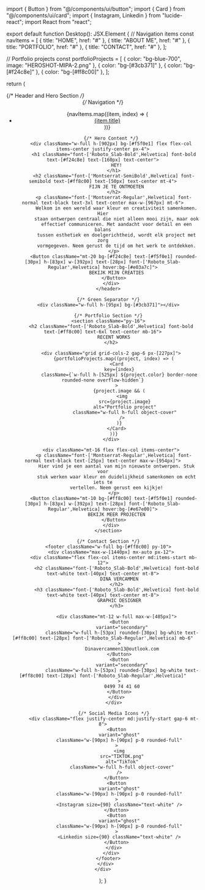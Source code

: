import { Button } from "@/components/ui/button";
import { Card } from "@/components/ui/card";
import { Instagram, Linkedin } from "lucide-react";
import React from "react";

export default function Desktop(): JSX.Element {
  // Navigation items
  const navItems = [
    { title: "HOME", href: "#" },
    { title: "ABOUT ME", href: "#" },
    { title: "PORTFOLIO", href: "#" },
    { title: "CONTACT", href: "#" },
  ];

  // Portfolio projects
  const portfolioProjects = [
    { color: "bg-blue-700", image: "HEROSHOT-MIPA-2.png" },
    { color: "bg-[#3cb371]" },
    { color: "bg-[#f24c8e]" },
    { color: "bg-[#ff8c00]" },
  ];

  return (
    <div className="bg-white flex flex-row justify-center w-full">
      <div className="bg-white overflow-hidden w-full max-w-[1440px] relative">
        {/* Header and Hero Section */}
        <header className="relative w-full h-[1040px]">
          {/* Navigation */}
          <nav className="w-full h-[138px] bg-[#ff8c00] flex items-center justify-center">
            <ul className="flex items-center">
              {navItems.map((item, index) => (
                <li key={index} className="w-[294px]">
                  <a
                    href={item.href}
                    className="font-['Roboto_Slab-SemiBold',Helvetica] font-semibold text-[#f5f0e1] text-[35px] text-center block"
                  >
                    {item.title}
                  </a>
                </li>
              ))}
            </ul>
          </nav>

          {/* Hero Content */}
          <div className="w-full h-[902px] bg-[#f5f0e1] flex flex-col items-center justify-center px-4">
            <h1 className="font-['Roboto_Slab-Bold',Helvetica] font-bold text-[#f24c8e] text-[160px] text-center">
              HEY!
            </h1>
            <h2 className="font-['Montserrat-SemiBold',Helvetica] font-semibold text-[#ff8c00] text-[50px] text-center mt-4">
              FIJN JE TE ONTMOETEN
            </h2>
            <p className="font-['Montserrat-Regular',Helvetica] font-normal text-black text-3xl text-center max-w-[967px] mt-6">
              Welkom in een wereld waar kleur en creativiteit samenkomen. Hier
              staan ontwerpen centraal die niet alleen mooi zijn, maar ook
              effectief communiceren. Met aandacht voor detail en een balans
              tussen esthetiek en doelgerichtheid, wordt elk project met zorg
              vormgegeven. Neem gerust de tijd om het werk te ontdekken.
            </p>
            <Button className="mt-20 bg-[#f24c8e] text-[#f5f0e1] rounded-[30px] h-[83px] w-[392px] text-[28px] font-['Roboto_Slab-Regular',Helvetica] hover:bg-[#e03a7c]">
              BEKIJK MIJN CREATIES
            </Button>
          </div>
        </header>

        {/* Green Separator */}
        <div className="w-full h-[95px] bg-[#3cb371]"></div>

        {/* Portfolio Section */}
        <section className="py-16">
          <h2 className="font-['Roboto_Slab-Bold',Helvetica] font-bold text-[#ff8c00] text-6xl text-center mb-16">
            RECENT WORKS
          </h2>

          <div className="grid grid-cols-2 gap-6 px-[227px]">
            {portfolioProjects.map((project, index) => (
              <Card
                key={index}
                className={`w-full h-[525px] ${project.color} border-none rounded-none overflow-hidden`}
              >
                {project.image && (
                  <img
                    src={project.image}
                    alt="Portfolio project"
                    className="w-full h-full object-cover"
                  />
                )}
              </Card>
            ))}
          </div>

          <div className="mt-16 flex flex-col items-center">
            <p className="font-['Montserrat-Regular',Helvetica] font-normal text-black text-[25px] text-center max-w-[954px]">
              Hier vind je een aantal van mijn nieuwste ontwerpen. Stuk voor
              stuk werken waar kleur en duidelijkheid samenkomen om echt iets te
              vertellen. Neem gerust een kijkje!
            </p>
            <Button className="mt-10 bg-[#ff8c00] text-[#f5f0e1] rounded-[30px] h-[83px] w-[392px] text-[28px] font-['Roboto_Slab-Regular',Helvetica] hover:bg-[#e67e00]">
              BEKIJK MEER PROJECTEN
            </Button>
          </div>
        </section>

        {/* Contact Section */}
        <footer className="w-full bg-[#ff8c00] py-10">
          <div className="max-w-[1440px] mx-auto px-12">
            <div className="flex flex-col items-center md:items-start mb-12">
              <h2 className="font-['Roboto_Slab-Bold',Helvetica] font-bold text-white text-[40px] text-center mt-8">
                DINA VERCAMMEN
              </h2>
              <h3 className="font-['Roboto_Slab-Bold',Helvetica] font-bold text-white text-[40px] text-center mt-8">
                GRAPHIC DESIGNER
              </h3>

              <div className="mt-12 w-full max-w-[485px]">
                <Button
                  variant="secondary"
                  className="w-full h-[53px] rounded-[30px] bg-white text-[#ff8c00] text-[28px] font-['Roboto_Slab-Regular',Helvetica] mb-6"
                >
                  Dinavercammen13@outlook.com
                </Button>
                <Button
                  variant="secondary"
                  className="w-full h-[53px] rounded-[30px] bg-white text-[#ff8c00] text-[28px] font-['Roboto_Slab-Regular',Helvetica]"
                >
                  0499 74 41 60
                </Button>
              </div>
            </div>

            {/* Social Media Icons */}
            <div className="flex justify-center md:justify-start gap-6 mt-8">
              <Button
                variant="ghost"
                className="w-[90px] h-[90px] p-0 rounded-full"
              >
                <img
                  src="TIKTOK.png"
                  alt="TikTok"
                  className="w-full h-full object-cover"
                />
              </Button>
              <Button
                variant="ghost"
                className="w-[90px] h-[90px] p-0 rounded-full"
              >
                <Instagram size={90} className="text-white" />
              </Button>
              <Button
                variant="ghost"
                className="w-[90px] h-[90px] p-0 rounded-full"
              >
                <Linkedin size={90} className="text-white" />
              </Button>
            </div>
          </div>
        </footer>
      </div>
    </div>
  );
}
